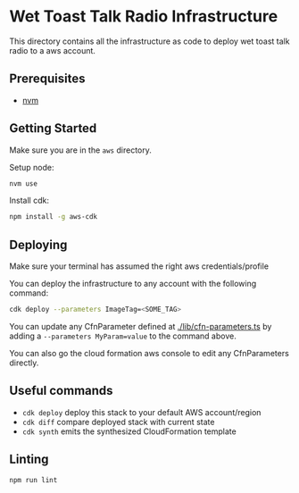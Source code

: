 # Wet Toast Talk Radio Infrastructure

This directory contains all the infrastructure as code to deploy wet toast talk radio to a aws account.

## Prerequisites

- [nvm](https://github.com/nvm-sh/nvm)

## Getting Started

Make sure you are in the `aws` directory.

Setup node: 

```bash
nvm use
```

Install cdk:

```bash
npm install -g aws-cdk 
```

## Deploying 

Make sure your terminal has assumed the right aws credentials/profile

You can deploy the infrastructure to any account with the following command:

```bash
cdk deploy --parameters ImageTag=<SOME_TAG>
```

You can update any CfnParameter defined at [./lib/cfn-parameters.ts](./lib/cfn-parameters.ts) by adding a `--parameters MyParam=value` to the command above.

You can also go the cloud formation aws console to edit any CfnParameters directly.

## Useful commands

* `cdk deploy`      deploy this stack to your default AWS account/region
* `cdk diff`        compare deployed stack with current state
* `cdk synth`       emits the synthesized CloudFormation template

## Linting

```bash
npm run lint
```